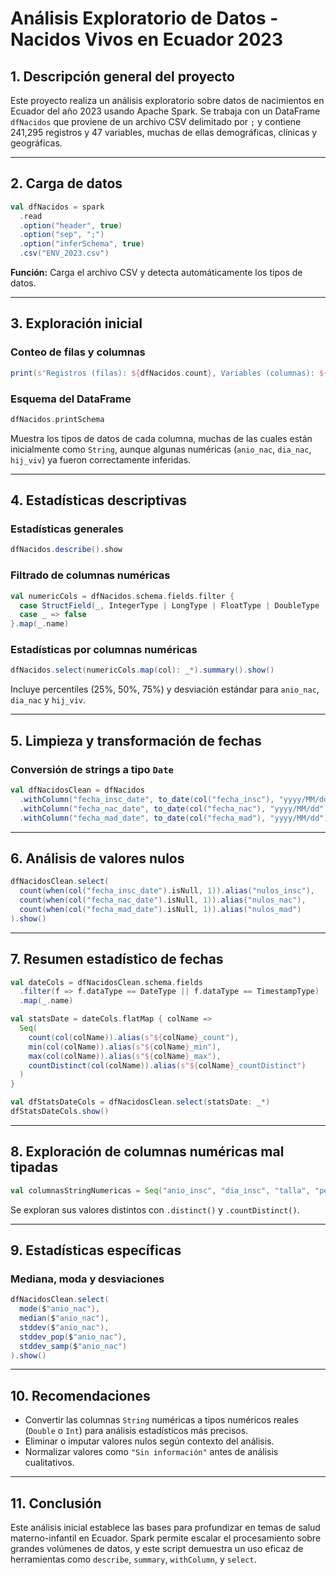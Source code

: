 
# Análisis Exploratorio de Datos - Nacidos Vivos en Ecuador 2023

## 1. Descripción general del proyecto
Este proyecto realiza un análisis exploratorio sobre datos de nacimientos en Ecuador del año 2023 usando Apache Spark. Se trabaja con un DataFrame `dfNacidos` que proviene de un archivo CSV delimitado por `;` y contiene 241,295 registros y 47 variables, muchas de ellas demográficas, clínicas y geográficas.

---

## 2. Carga de datos
```scala
val dfNacidos = spark
  .read
  .option("header", true)
  .option("sep", ";")
  .option("inferSchema", true)
  .csv("ENV_2023.csv")
```
**Función:** Carga el archivo CSV y detecta automáticamente los tipos de datos.

---

## 3. Exploración inicial

### Conteo de filas y columnas
```scala
print(s"Registros (filas): ${dfNacidos.count}, Variables (columnas): ${dfNacidos.columns.length}")
```

### Esquema del DataFrame
```scala
dfNacidos.printSchema
```
Muestra los tipos de datos de cada columna, muchas de las cuales están inicialmente como `String`, aunque algunas numéricas (`anio_nac`, `dia_nac`, `hij_viv`) ya fueron correctamente inferidas.

---

## 4. Estadísticas descriptivas

### Estadísticas generales
```scala
dfNacidos.describe().show
```

### Filtrado de columnas numéricas
```scala
val numericCols = dfNacidos.schema.fields.filter {
  case StructField(_, IntegerType | LongType | FloatType | DoubleType | ShortType | DecimalType(), _, _) => true
  case _ => false
}.map(_.name)
```

### Estadísticas por columnas numéricas
```scala
dfNacidos.select(numericCols.map(col): _*).summary().show()
```

Incluye percentiles (25%, 50%, 75%) y desviación estándar para `anio_nac`, `dia_nac` y `hij_viv`.

---

## 5. Limpieza y transformación de fechas

### Conversión de strings a tipo `Date`
```scala
val dfNacidosClean = dfNacidos
  .withColumn("fecha_insc_date", to_date(col("fecha_insc"), "yyyy/MM/dd"))
  .withColumn("fecha_nac_date", to_date(col("fecha_nac"), "yyyy/MM/dd"))
  .withColumn("fecha_mad_date", to_date(col("fecha_mad"), "yyyy/MM/dd"))
```

---

## 6. Análisis de valores nulos
```scala
dfNacidosClean.select(
  count(when(col("fecha_insc_date").isNull, 1)).alias("nulos_insc"),
  count(when(col("fecha_nac_date").isNull, 1)).alias("nulos_nac"),
  count(when(col("fecha_mad_date").isNull, 1)).alias("nulos_mad")
).show()
```

---

## 7. Resumen estadístico de fechas
```scala
val dateCols = dfNacidosClean.schema.fields
  .filter(f => f.dataType == DateType || f.dataType == TimestampType)
  .map(_.name)

val statsDate = dateCols.flatMap { colName =>
  Seq(
    count(col(colName)).alias(s"${colName}_count"),
    min(col(colName)).alias(s"${colName}_min"),
    max(col(colName)).alias(s"${colName}_max"),
    countDistinct(col(colName)).alias(s"${colName}_countDistinct")
  )
}

val dfStatsDateCols = dfNacidosClean.select(statsDate: _*)
dfStatsDateCols.show()
```

---

## 8. Exploración de columnas numéricas mal tipadas
```scala
val columnasStringNumericas = Seq("anio_insc", "dia_insc", "talla", "peso", "sem_gest", "apgar1", "apgar5", "anio_mad", "dia_mad", "edad_mad", "con_pren", "num_emb", "num_par", "hij_vivm", "hij_nacm")
```

Se exploran sus valores distintos con `.distinct()` y `.countDistinct()`.

---

## 9. Estadísticas específicas

### Mediana, moda y desviaciones
```scala
dfNacidosClean.select(
  mode($"anio_nac"),
  median($"anio_nac"),
  stddev($"anio_nac"),
  stddev_pop($"anio_nac"),
  stddev_samp($"anio_nac")
).show()
```

---

## 10. Recomendaciones
- Convertir las columnas `String` numéricas a tipos numéricos reales (`Double` o `Int`) para análisis estadísticos más precisos.
- Eliminar o imputar valores nulos según contexto del análisis.
- Normalizar valores como `"Sin información"` antes de análisis cualitativos.

---

## 11. Conclusión
Este análisis inicial establece las bases para profundizar en temas de salud materno-infantil en Ecuador. Spark permite escalar el procesamiento sobre grandes volúmenes de datos, y este script demuestra un uso eficaz de herramientas como `describe`, `summary`, `withColumn`, y `select`.
